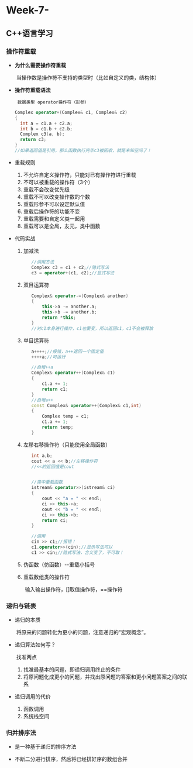 # Week-7-



## C++语言学习

### 操作符重载

- **为什么需要操作符重载**

  ​		当操作数是操作符不支持的类型时（比如自定义的类，结构体）

- **操作符重载语法**

  ` 数据类型 operator操作符（形参）`

  ```c++
  Complex operator+(Complex& c1, Complex& c2)
  {
  	int a = c1.a + c2.a;
  	int b = c1.b + c2.b;
  	Complex c3(a, b);
  	return c3; 
  }
  //如果返回值是引用，那么函数执行完毕c3被回收，就是未知空间了！
  ```

- 重载规则

  1. 不允许自定义操作符，只能对已有操作符进行重载
  2. 不可以被重载的操作符（3个）
  3. 重载不会改变优先级
  4. 重载不可以改变操作数的个数
  5. 重载形参不可以设定默认值
  6. 重载后操作符的功能不变
  7. 重载需要和自定义类一起用
  8. 重载可以是全局，友元，类中函数				

- 代码实战

  1. 加减法

     ```c++
     	//调用方法
     	Complex c3 = c1 + c2;//隐式写法
     	c3 = operator+(c1, c2);//显式写法
     ```

  2. 双目运算符

     ```c++
     	Complex& operator-=(Complex& another)
     	{
     		this->a -= another.a;
     		this->b -= another.b;
     		return *this;
     	}
     	//对c1本身进行操作，c1也要变，所以返回c1，c1不会被释放
     ```

  3. 单目运算符

     ```c++
     	a++++;//报错，a++返回一个固定值
     	++++a;//可运行
     
     	//自增++a
     	Complex& operator++(Complex& c1)
     	{
     		c1.a += 1;
     		return c1;
     	}
     	//自增a++
     	const Complex& operator++(Complex& c1,int)
     	{
     		Complex temp = c1;
     		c1.a += 1;
     		return temp;
     	}
     ```

  4. 左移右移操作符（只能使用全局函数）

     ```c++
     	int a,b;
     	cout << a << b;//左移操作符
     	//<<的返回值是cout
     
     
     	//类中重载函数
     	istream& operator>>(istream& ci)
     	{
     		cout << "a = " << endl;
     		ci >> this->a;
     		cout << "b = " << endl;
     		ci >> this->b;
     		return ci;
     	}
     
     	//调用
     	cin >> c1;//报错！
     	c1.operator>>(cin);//显示写法可以
     	c1 >> cin;//隐式写法，含义变了，不可取！
     ```

  5. 伪函数（仿函数）--重载小括号

  6. 重载数组类的操作符

     ​	输入输出操作符，[]取值操作符，==操作符

### 递归与链表

- 递归的本质

  ​	将原来的问题转化为更小的问题，注意递归的“宏观概念”。

- 递归算法如何写？

  ​	找准两点

  1. 找准最基本的问题，即递归调用终止的条件
  2. 将原问题化成更小的问题，并找出原问题的答案和更小问题答案之间的联系

- 递归调用的代价

  1. 函数调用
  2. 系统栈空间

### 归并排序法

- 是一种基于递归的排序方法

- 不断二分进行排序，然后将已经排好序的数组合并

  

  
